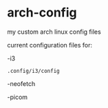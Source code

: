 # arch-config
my custom arch linux config files

current configuration files for:

-i3
```
.config/i3/config
```

-neofetch

-picom
